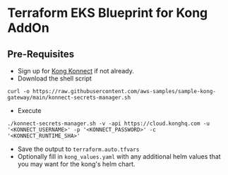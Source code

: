 # Terraform EKS Blueprint for Kong AddOn

## Pre-Requisites

* Sign up for [Kong Konnect](https://cloud.konghq.com/register) if not already. 
* Download the shell script 

```
curl -o https://raw.githubusercontent.com/aws-samples/sample-kong-gateway/main/konnect-secrets-manager.sh
```

* Execute

```
./konnect-secrets-manager.sh -v -api https://cloud.konghq.com -u '<KONNECT_USERNAME>' -p '<KONNECT_PASSWORD>' -c '<KONNECT_RUNTIME_SHA>'
```

* Save the output to `terraform.auto.tfvars`
* Optionally fill in `kong_values.yaml` with any additional helm values that you may want for the kong's helm chart.